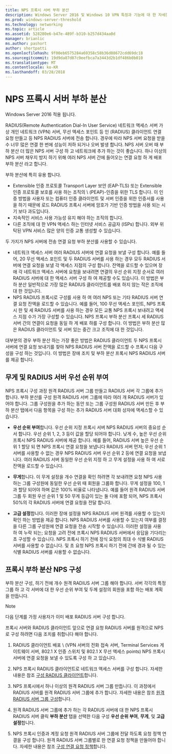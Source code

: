 ```yaml
---
title: NPS 프록시 서버 부하 분산
description: Windows Server 2016 및 Windows 10 VPN 특징과 기능에 대 한 자세한 내용은이 항목을 사용할 수 있습니다.
ms.prod: windows-server-threshold
ms.technology: networking
ms.topic: article
ms.assetid: 528280e6-b47e-489f-b310-b257d434aa0d
manager: brianlic
ms.author: pashort
author: shortpatti
ms.openlocfilehash: 9f00eb6575284a69358c58b36d08672cdd69dc18
ms.sourcegitcommit: 19d9da87d87c9eefbca7a3443d2b1df486b0b010
ms.translationtype: MT
ms.contentlocale: ko-KR
ms.lasthandoff: 03/28/2018
---
```

# <a name="nps-proxy-server-load-balancing"></a>NPS 프록시 서버 부하 분산

Windows Server 2016 적용 됩니다.

RADIUS(Remote Authentication Dial-In User Service) 네트워크 액세스 서버 가상 개인 네트워크 (VPN) 서버, 무선 액세스 포인트 등 인 (RADIUS) 클라이언트 연결 요청 만들고 등 NPS RADIUS 서버에 전송 합니다. 경우에 따라 NPS 서버 요청을 받을 수 너무 많은 연결 한 번에 성능이 저하 되거나 오버 발생 합니다. NPS 서버 오버 때 부하 분산 더 많은 NPS 서버 구성 하 고 네트워크에 추가 하는 것이 좋습니다. 하나 이상의 NPS 서버 채우지 방지 하기 위해 여러 NPS 서버 간에 들어오는 연결 요청 하 게 배포 부하 분산 라고 합니다.

부하 분산에 특히 유용 합니다.

- Extensible 인증 프로토콜 Transport Layer 보안 \(EAP-TLS\) 또는 Extensible 인증 프로토콜 보호를 사용 하는 조직의 \ (PEAP\)-인증을 위한 TLS 합니다. 이 인증 방법을 사용자 또는 컴퓨터 인증 클라이언트 및 서버 인증을 위한 인증서를 사용을 하기 때문에 로드 RADIUS 프록시 서버에 암호가 기반 인증 방법을 사용 되는 시기 보다 과도입니다.
- 지속적인 서비스 사용 가능성 유지 해야 하는 조직의 합니다.
- 다른 조직에 대 한 VPN 액세스 하는 인터넷 서비스 공급자 \(ISPs\) 합니다. 외부 위탁된 VPN 서비스 많은 양의 인증 교통 생성할 수 있습니다.

두 가지가 NPS 서버에 전송 연결 요청 부하 분산를 사용할 수 있습니다.

- 네트워크 액세스 서버 여러 RADIUS 서버에 연결 요청을 보낼 구성 합니다. 예를 들어, 20 무선 액세스 포인트 및 두 RADIUS 서버를 사용 하는 경우 모두 RADIUS 서버에 연결 요청을 보낼 각 액세스 지점의 구성 합니다. 잔액을 로드할 수 있으며 장애 각 네트워크 액세스 서버에 요청을 보내려면 연결의 우선 순위 지정 순서로 여러 RADIUS 서버에 대 한 액세스 서버 구성 하 여 제공할 수도 있습니다. 이 방법은 부하 분산 일반적으로 가장 많은 RADIUS 클라이언트를 배포 하지 않는 작은 조직에 대 한 것입니다.
- NPS RADIUS 프록시로 구성를 사용 하 여 여러 NPS 또는 기타 RADIUS 서버 연결 요청 잔액을 로드할 수 있습니다. 예를 들어, 100 무선 액세스 포인트, NPS 프록시 한 및 세 RADIUS 서버를 사용 하는 경우 모든 교통 NPS 프록시 보내려고 액세스 지점 수가 가장 구성할 수 있습니다. NPS 프록시 부하 분산 프록시 세 RADIUS 서버 간의 연결이 요청을 동일 하 게 배포 하를 구성 합니다. 이 방법은 부하 분산 많은 RADIUS 클라이언트 및 서버 있는 중간 크고 조직에 대 한 것입니다.

대부분의 경우 부하 분산 하는 가장 좋은 방법은 RADIUS 클라이언트 두 NPS 프록시 서버에 연결 요청 보내기를 찾아 NPS RADIUS 서버 잔액을 로드할 수 프록시 다음 구성을 구성 하는 것입니다. 이 방법은 장애 조치 및 부하 분산 프록시 NPS RADIUS 서버를 제공 합니다.

## <a name="radius-server-priority-and-weight"></a>무게 및 RADIUS 서버 우선 순위 부여

NPS 프록시 구성 과정 원격 RADIUS 서버 그룹 만들고 RADIUS 서버 각 그룹에 추가 합니다. 부하 분산를 구성 원격 RADIUS 서버 그룹에 따라 여러 개 RADIUS 서버가 있어야 합니다. 그룹 구성원을 추가 하는 동안 또는 그룹 구성원 RADIUS 서버 만든 후 부하 분산 탭에서 다음 항목을 구성 하는 추가 RADIUS 서버 대화 상자에 액세스할 수 있습니다.

- **우선 순위 부여**합니다. 우선 순위 지정 프록시 서버 NPS RADIUS 서버의 중요성 순서 합니다. 우선 순위 1, 2, 3 등이 값을 할당 되어야 합니다. 낮게 수, 높은 우선 순위 프록시 NPS RADIUS 서버에 제공 합니다. 예를 들어, RADIUS 서버 높은 우선 순위 1 할당 되 면 NPS 프록시 연결 요청을 보냅니다 RADIUS 서버 먼저; 우선 순위 1 서버를 사용할 수 없는 경우 NPS RADIUS 서버 우선 순위 2 등에 연결 요청을 보냅니다. 여러 RADIUS 서버 동일한 우선 순위 지정 하 고 무게 설정을 사용 하 여 서로 잔액을 로드할 수 있습니다.

- **무게**합니다. 이 무게 설정을 개수 연결을 확인 하려면 각 보내려면 요청 NPS 사용 하는 그룹 구성원에 동일한 우선 순위 때 회원을 그룹화 합니다. 무게 설정을 100, 1과 할당 되어야 하며 값은 100% 비율로 나타냅니다. 예를 들어 원격 RADIUS 서버 그룹 두 회원 우선 순위 1 및 50 무게 등급이 있는 둘 다에 포함 되어, NPS 프록시 50%의 각 RADIUS 서버에 연결 요청을 전달 합니다.

- **고급 설정**합니다. 이러한 장애 설정을 NPS RADIUS 서버 원격를 사용할 수 있는지 확인 하는 방법을 제공 합니다. NPS RADIUS 서버를 사용할 수 있는지 여부를 결정을 다른 그룹 구성원에 연결 요청을 전송 시작할 수 있습니다. 이러한 설정을 사용 하 여 누락 되는; 요청을 고려 전에 프록시 NPS RADIUS 서버에서 응답을 기다리는 초 구성할 수 있습니다. NPS 프록시 하기 전에 장식 요청의 최대 수 식별 RADIUS 서버를 사용할 수 없습니다. 및 초 요청 NPS 프록시 하기 전에 간에 경과 될 수 있는 식별 RADIUS 서버를 사용할 수 없습니다.

## <a name="configure-nps-proxy-load-balancing"></a>프록시 부하 분산 NPS 구성

부하 분산 구성, 하기 전에 개수 원격 RADIUS 서버 그룹 해야 합니다. 서버 각각의 특정 그룹 하 고 각 서버에 대 한 우선 순위 부여 및 두께 설정의 회원을 포함 하는 배포 계획을 만듭니다.

>[!NOTE]
>다음 단계를 가정 사용자가 이미 배포 RADIUS 서버 구성 합니다.

프록시 서버와 RADIUS 클라이언트 앞으로 연결 요청 RADIUS 서버를 원격으로 NPS로 구성 하려면 다음 조치를 취합니다 해야 합니다.

1. RADIUS 클라이언트 배포 \ (VPN 서버의 전화 접속 서버, Terminal Services 게이트웨이 서버, 802.1 X 인증 스위치 및 802.1 X 무선 액세스 points\) NPS 프록시 서버에 연결 요청을 보낼 수 있도록 구성 하 고 있습니다.

2. NPS 프록시 RADIUS 클라이언트로 네트워크 액세스 서버를 구성 합니다. 자세한 내용은 참조 [구성 RADIUS 클라이언트](https://docs.microsoft.com/windows-server/networking/technologies/nps/nps-radius-clients-configure)합니다.

3. NPS 프록시에서 하나 이상의 원격 RADIUS 서버 그룹 만듭니다. 이 과정에서 RADIUS 서버를 원격 RADIUS 서버 그룹에 추가 합니다. 자세한 내용은 참조 [원격 RADIUS 서버 그룹 구성](https://docs.microsoft.com/windows-server/networking/technologies/nps/nps-crp-rrsg-configure)합니다.

4. 원격 RADIUS 서버 그룹에 추가 하는 각 RADIUS 서버에 대 한 NPS 프록시 RADIUS 서버 클릭 **부하 분산** 탭을 선택한 다음 구성 **우선 순위 부여**, **무게**, 및 **고급 설정**합니다.

5. NPS 프록시 인증과 계정 요청 원격 RADIUS 서버 그룹에 전달 하도록 요청 정책 연결을 구성 합니다. 원격 RADIUS 서버 그룹별로 한 연결 요청 정책을 만들어야 합니다. 자세한 내용은 참조 [구성 연결 요청 정책](https://docs.microsoft.com/windows-server/networking/technologies/nps/nps-crp-configure)합니다.


